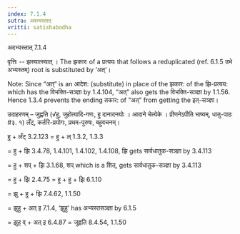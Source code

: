 ```yaml
---
index: 7.1.4
sutra: अदभ्यस्तात्‌
vritti: satishabodha
---
```



 अदभ्यस्तात्‌ 7.1.4 

वृत्तिः -- झस्‍यात्‍स्‍यात् । The झकारः of a प्रत्ययः that follows a reduplicated (ref. 6.1.5 उभे अभ्यस्तम्) root is substituted by ‘अत्’। 

Note: Since “अत्” is an आदेश: (substitute) in place of the झकार: of the झि-प्रत्यय: which has the विभक्ति-सञ्ज्ञा by 1.4.104, “अत्” also gets the विभक्ति-सञ्ज्ञा by 1.1.56. Hence 1.3.4 prevents the ending तकार: of “अत्” from getting the इत्-सञ्ज्ञा। 


उदाहरणम् – जुह्वति (√हु, जुहोत्यादि-गणः, हु दानादनयोः । आदाने चेत्येके । प्रीणनेऽपीति भाष्यम्, धातु-पाठः #३. १) लँट्, कर्तरि-प्रयोगः, प्रथम-पुरुषः, बहुवचनम्। 


हु + लँट् 3.2.123 = हु + ल् 1.3.2, 1.3.3 

= हु + झि 3.4.78, 1.4.101, 1.4.102, 1.4.108, झि gets सार्वधातुक-सञ्ज्ञा by 3.4.113 

= हु + शप् + झि 3.1.68, शप् which is a शित्, gets सार्वधातुक-सञ्ज्ञा by 3.4.113 

= हु + झि 2.4.75 = हु + हु + झि 6.1.10 

= झु + हु + झि 7.4.62, 1.1.50 

= झुहु + अत् इ 7.1.4, ‘झुहु’ has अभ्यस्तसञ्ज्ञा by 6.1.5 

= झुह् व् + अत् इ 6.4.87 = जुह्वति 8.4.54, 1.1.50 


